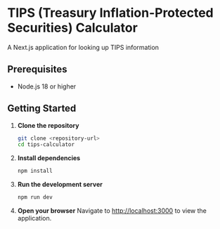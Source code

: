 # TIPS (Treasury Inflation-Protected Securities) Calculator

A Next.js application for looking up TIPS information

## Prerequisites

-   Node.js 18 or higher

## Getting Started

1. **Clone the repository**

    ```bash
    git clone <repository-url>
    cd tips-calculator
    ```

2. **Install dependencies**

    ```bash
    npm install
    ```

3. **Run the development server**

    ```bash
    npm run dev
    ```

4. **Open your browser**
   Navigate to [http://localhost:3000](http://localhost:3000) to view the application.
